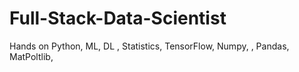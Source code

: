 # Full-Stack-Data-Scientist
Hands on Python, ML, DL , Statistics, TensorFlow, Numpy, , Pandas, MatPoltlib, 
